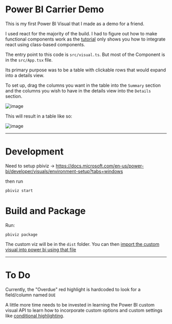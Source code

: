 # Power BI Carrier Demo

This is my first Power BI Visual that I made as a demo for a friend.

I used react for the majority of the build. I had to figure out how to make functional components work as the [tutorial](https://docs.microsoft.com/en-us/power-bi/developer/visuals/create-react-visual) only shows you how to integrate react using class-based components.

The entry point to this code is `src/visual.ts`. But most of the Component is in the `src/App.tsx` file.

Its primary purpose was to be a table with clickable rows that would expand into a details view.

To set up, drag the columns you want in the table into the `Summary` section and the columns you wish to have in the details view into the `Details` section.

![image](https://user-images.githubusercontent.com/2927894/182136352-a427b1ef-236e-4872-9cfe-90da5d809098.png)

This will result in a table like so:

![image](https://user-images.githubusercontent.com/2927894/182137627-2abdaac1-63c2-4fd5-8a24-1593c5c1c6ae.png)

---

# Development

Need to setup pbiviz -> https://docs.microsoft.com/en-us/power-bi/developer/visuals/environment-setup?tabs=windows

then run

```
pbiviz start
```

# Build and Package

Run:

```
pbiviz package
```

The custom viz will be in the `dist` folder. You can then [import the custom visual into power bi using that file](https://docs.microsoft.com/en-us/power-bi/developer/visuals/import-visual)​

---

# To Do

Currently, the "Overdue" red highlight is hardcoded to look for a field/column named `DUE`

A little more time needs to be invested in learning the Power BI custom visual API to learn how to incorporate custom options and custom settings like [conditional highlighting](https://docs.microsoft.com/en-us/power-bi/developer/visuals/conditional-format).
